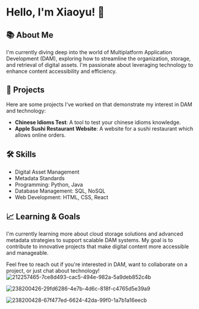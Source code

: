 # Hello, I'm Xiaoyu! 👋

## 📚 About Me
I'm currently diving deep into the world of Multiplatform Application Development (DAM), exploring how to streamline the organization, storage, and retrieval of digital assets. I'm passionate about leveraging technology to enhance content accessibility and efficiency.

## 🚀 Projects
Here are some projects I've worked on that demonstrate my interest in DAM and technology:
- **Chinese Idioms Test**: A tool to test your chinese idioms knowledge.
- **Apple Sushi Restaurant Website**: A website for a sushi restaurant which allows online orders.

## 🛠 Skills
- Digital Asset Management
- Metadata Standards
- Programming: Python, Java
- Database Management: SQL, NoSQL
- Web Development: HTML, CSS, React

## 📈 Learning & Goals
I'm currently learning more about cloud storage solutions and advanced metadata strategies to support scalable DAM systems. My goal is to contribute to innovative projects that make digital content more accessible and manageable.

Feel free to reach out if you're interested in DAM, want to collaborate on a project, or just chat about technology!
![212257465-7ce8d493-cac5-494e-982a-5a9deb852c4b](https://github.com/xiaoyuu857/xiaoyuu857/assets/74084139/61e29a60-321d-4e74-b3a5-ea5f87b0136b)

![238200426-29fd6286-4e7b-4d6c-818f-c4765d5e39a9](https://github.com/xiaoyuu857/xiaoyuu857/assets/74084139/86c678f7-e8e1-4417-8eb5-4e9414bd1fac)

![238200428-67f477ed-6624-42da-99f0-1a7b1a16eecb](https://github.com/xiaoyuu857/xiaoyuu857/assets/74084139/958e1a32-b941-457f-9bdc-0cefd5e307d3)
